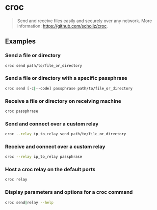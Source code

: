 # croc

> Send and receive files easily and securely over any network. More information: <https://github.com/schollz/croc>.

## Examples

### Send a file or directory

```bash
croc send path/to/file_or_directory
```

### Send a file or directory with a specific passphrase

```bash
croc send [-c|--code] passphrase path/to/file_or_directory
```

### Receive a file or directory on receiving machine

```bash
croc passphrase
```

### Send and connect over a custom relay

```bash
croc --relay ip_to_relay send path/to/file_or_directory
```

### Receive and connect over a custom relay

```bash
croc --relay ip_to_relay passphrase
```

### Host a croc relay on the default ports

```bash
croc relay
```

### Display parameters and options for a croc command

```bash
croc send|relay --help
```
